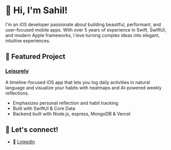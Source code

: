 # 👋 Hi, I'm Sahil!

I'm an iOS developer passionate about building beautiful, performant, and user-focused mobile apps. With over 5 years of experience in Swift, SwiftUI, and modern Apple frameworks, I love turning complex ideas into elegant, intuitive experiences.

## 🚀 Featured Project

### [Leisurely](https://leisurely-backend.vercel.app/)
A timeline-focused iOS app that lets you log daily activities in natural language and visualize your habits with heatmaps and AI-powered weekly reflections.

- Emphasizes personal reflection and habit tracking
- Built with SwiftUI & Core Data
- Backend built with Node.js, express, MongoDB & Vercel

## 💬 Let's connect!

- 💼 [LinkedIn](https://www.linkedin.com/in/sahilkapal/)
